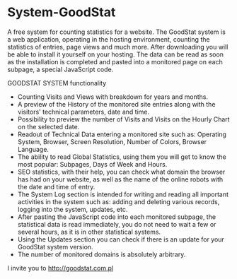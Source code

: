 # System-GoodStat
A free system for counting statistics for a website.
The GoodStat system is a web application, operating in the hosting environment, counting the statistics of entries, page views and much more. After downloading you will be able to install it yourself on your hosting. The data can be read as soon as the installation is completed and pasted into a monitored page on each subpage, a special JavaScript code.

GOODSTAT SYSTEM functionality
- Counting Visits and Views with breakdown for years and months.
- A preview of the History of the monitored site entries along with the visitors' technical parameters, date and time.
- Possibility to preview the number of Visits and Visits on the Hourly Chart on the selected date.
- Readout of Technical Data entering a monitored site such as: Operating System, Browser, Screen Resolution, Number of Colors, Browser Language.
- The ability to read Global Statistics, using them you will get to know the most popular: Subpages, Days of Week and Hours.
- SEO statistics, with their help, you can check what domain the browser has had on your website, as well as the name of the online robots with the date and time of entry.
- The System Log section is intended for writing and reading all important activities in the system such as: adding and deleting various records, logging into the system, updates, etc.
- After pasting the JavaScript code into each monitored subpage, the statistical data is read immediately, you do not need to wait a few or several hours, as it is in other statistical systems.
- Using the Updates section you can check if there is an update for your GoodStat system version.
- The number of monitored domains is absolutely arbitrary.

I invite you to http://goodstat.com.pl
